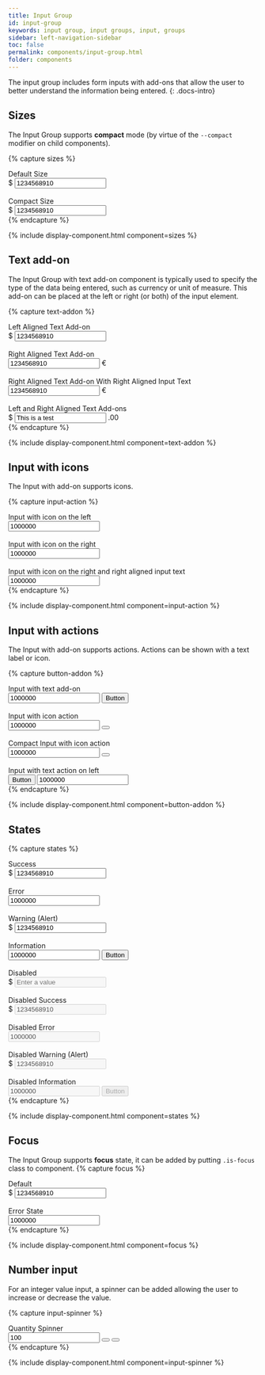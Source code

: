 ```yaml
---
title: Input Group
id: input-group
keywords: input group, input groups, input, groups
sidebar: left-navigation-sidebar
toc: false
permalink: components/input-group.html
folder: components
---
```


The input group includes form inputs with add-ons that allow the user to better understand the information being entered.
{: .docs-intro}


## Sizes

The Input Group supports **compact** mode (by virtue of the `--compact` modifier on child components).

{% capture sizes %}
<div class="fd-form-item">
    <label class="fd-form-label" for="">Default Size </label>
    <div class="fd-input-group">
        <span class="fd-input-group__addon">$</span>
        <input class="fd-input fd-input-group__input" type="text" id="" name="" value="1234568910 ">
    </div>
</div>
<br />
<div class="fd-form-item">
    <label class="fd-form-label" for="">Compact Size </label>
    <div class="fd-input-group">
        <span class="fd-input-group__addon fd-input-group__addon--compact">$</span>
        <input class="fd-input fd-input--compact fd-input-group__input" type="text" id="" name="" value="1234568910 ">
    </div>
</div>
{% endcapture %}

{% include display-component.html component=sizes %}

## Text add-on

The Input Group with text add-on component is typically used to specify the type of the data being entered, such as currency or unit of measure. This add-on can be placed at the left or right (or both) of the input element.

{% capture text-addon %}

<div class="fd-form-item">
    <label class="fd-form-label" for="">Left Aligned Text Add-on</label>
    <div class="fd-input-group">
        <span class="fd-input-group__addon">$</span>
        <input class="fd-input fd-input-group__input" type="text" id="" name="" value="1234568910 ">
    </div>
</div>
<br />
<div class="fd-form-item">
    <label class="fd-form-label" for="">Right Aligned Text Add-on</label>
    <div class="fd-input-group">
        <input class="fd-input fd-input-group__input" type="text" id="" name="" value="1234568910 ">
        <span class="fd-input-group__addon">€</span>
    </div>
</div>
<br />
<div class="fd-form-item">
    <label class="fd-form-label" for="">Right Aligned Text Add-on With Right Aligned Input Text</label>
    <div class="fd-input-group">
        <input class="fd-input fd-input-group__input right-align" type="text" id="" name="" value="1234568910 ">
        <span class="fd-input-group__addon">€</span>
    </div>
</div>
<br />
<div class="fd-form-item">
    <label class="fd-form-label" for="">Left and Right Aligned Text Add-ons</label>
    <div class="fd-input-group">
        <span class="fd-input-group__addon">$</span>
        <input class="fd-input fd-input-group__input" type="text" id="" name="" value="This is a test">
        <span class="fd-input-group__addon">.00</span>
    </div>
</div>
{% endcapture %}

{% include display-component.html component=text-addon %}


## Input with icons

The Input with add-on supports icons.

{% capture input-action %}
<div class="fd-form-item">
    <label class="fd-form-label" for="">Input with icon on the left</label>
    <div class="fd-input-group">
        <span class="fd-input-group__addon">
            <span class="sap-icon--employee" role="presentation"></span>
        </span>
        <input class="fd-input fd-input-group__input" type="text" id="" name="" value="1000000">
    </div>
</div>
<br />
<div class="fd-form-item">
    <label class="fd-form-label" for="">Input with icon on the right</label>
    <div class="fd-input-group">
        <input class="fd-input fd-input-group__input" type="text" id="" name="" value="1000000">
        <span class="fd-input-group__addon">
            <span class="sap-icon--hide" role="presentation"></span>
        </span>
    </div>
</div>
<br />
<div class="fd-form-item">
    <label class="fd-form-label" for="">Input with icon on the right and right aligned input text</label>
    <div class="fd-input-group">
        <input class="fd-input fd-input-group__input right-align" type="text" id="" name="" value="1000000">
        <span class="fd-input-group__addon">
            <span class="sap-icon--hide" role="presentation"></span>
        </span>
    </div>
</div>
{% endcapture %}

{% include display-component.html component=input-action %}


## Input with actions

The Input with add-on supports actions. Actions can be shown with a text label or icon.

{% capture button-addon %}
<div class="fd-form-item">
    <label class="fd-form-label" for="">Input with text add-on</label>
    <div class="fd-input-group">
        <input class="fd-input fd-input-group__input" type="text" id="" name="" value="1000000">
        <span class="fd-input-group__addon fd-input-group__addon--button">
            <button class="fd-input-group__button fd-button--light">
                Button
            </button>
        </span>
    </div>
</div>
<br />
<div class="fd-form-item">
    <label class="fd-form-label" for="">Input with icon action</label>
    <div class="fd-input-group">
        <input class="fd-input fd-input-group__input" type="text" id="" name="" value="1000000">
        <span class="fd-input-group__addon fd-input-group__addon--button">
            <button class="fd-input-group__button fd-button--icon fd-button--light sap-icon--navigation-down-arrow"></button>
        </span>
    </div>
</div>
<br />
<div class="fd-form-item">
    <label class="fd-form-label" for="">Compact Input with icon action</label>
    <div class="fd-input-group">
        <input class="fd-input fd-input--compact fd-input-group__input" type="text" id="" name="" value="1000000">
        <span class="fd-input-group__addon fd-input-group__addon--button fd-input-group__addon--compact">
            <button class="fd-input-group__button fd-button--icon fd-button--light fd-button--compact sap-icon--navigation-down-arrow"></button>
        </span>
    </div>
</div>
<br />
<div class="fd-form-item">
    <label class="fd-form-label" for="">Input with text action on left</label>
    <div class="fd-input-group">
        <span class="fd-input-group__addon fd-input-group__addon--button">
            <button class="fd-input-group__button fd-button--light">
                Button
            </button>
        </span>
        <input class="fd-input fd-input-group__input" type="text" id="" name="" value="1000000">
    </div>
</div>
{% endcapture %}

{% include display-component.html component=button-addon %}

## States

{% capture states %}
<div class="fd-form-item">
    <label class="fd-form-label" for="">Success</label>
    <div class="fd-input-group is-success">
        <span class="fd-input-group__addon">$</span>
        <input class="fd-input fd-input-group__input" type="text" id="" name="" value="1234568910">
    </div>
</div>
<br />
<div class="fd-form-item">
    <label class="fd-form-label" for="">Error</label>
    <div class="fd-input-group is-error">
        <input class="fd-input fd-input-group__input" type="text" id="" name="" value="1000000">
        <span class="fd-input-group__addon">
            <span class="sap-icon--hide" role="presentation"></span>
        </span>
    </div>
</div>
<br />
<div class="fd-form-item">
    <label class="fd-form-label" for="">Warning (Alert)</label>
    <div class="fd-input-group is-warning">
        <span class="fd-input-group__addon">$</span>
        <input class="fd-input fd-input-group__input" type="text" id="" name="" value="1234568910">
    </div>
</div>
<br />
<div class="fd-form-item">
    <label class="fd-form-label" for="">Information</label>
    <div class="fd-input-group is-information">
        <input class="fd-input fd-input--compact fd-input-group__input" type="text" id="" name="" value="1000000">
        <span class="fd-input-group__addon fd-input-group__addon--button fd-input-group__addon--compact">
            <button class="fd-input-group__button fd-button--light fd-button--compact">
                Button
            </button>
        </span>
    </div>
</div>
<br />
<div class="fd-form-item">
    <label class="fd-form-label" for="">Disabled</label>
    <div class="fd-input-group is-disabled">
        <span class="fd-input-group__addon">$</span>
        <input class="fd-input fd-input-group__input" disabled type="text" id="" name="" placeholder="Enter a value">
    </div>
</div>
<br />
<div class="fd-form-item">
    <label class="fd-form-label" for="">Disabled Success</label>
    <div class="fd-input-group is-success is-disabled">
        <span class="fd-input-group__addon">$</span>
        <input class="fd-input fd-input-group__input" disabled type="text" id="" name="" value="1234568910">
    </div>
</div>
<br />
<div class="fd-form-item">
    <label class="fd-form-label" for="">Disabled Error</label>
    <div class="fd-input-group is-error is-disabled">
        <input class="fd-input fd-input-group__input" disabled type="text" id="" name="" value="1000000">
        <span class="fd-input-group__addon">
            <span class="sap-icon--hide" role="presentation"></span>
        </span>
    </div>
</div>
<br />
<div class="fd-form-item">
    <label class="fd-form-label" for="">Disabled Warning (Alert)</label>
    <div class="fd-input-group is-warning is-disabled">
        <span class="fd-input-group__addon">$</span>
        <input class="fd-input fd-input-group__input" disabled type="text" id="" name="" value="1234568910">
    </div>
</div>
<br />
<div class="fd-form-item">
    <label class="fd-form-label" for="">Disabled Information</label>
    <div class="fd-input-group is-information is-disabled">
        <input class="fd-input fd-input--compact fd-input-group__input" disabled type="text" id="" name="" value="1000000">
        <span class="fd-input-group__addon fd-input-group__addon--compact fd-input-group__addon--button">
            <button class="fd-input-group__button fd-button--light fd-button--compact" disabled>
                Button
            </button>
        </span>
    </div>
</div>
{% endcapture %}

{% include display-component.html component=states %}

## Focus

The Input Group supports **focus** state, it can be added by putting `.is-focus` class to component.
{% capture focus %}
<div class="fd-form-item">
    <label class="fd-form-label" for="">Default</label>
    <div class="fd-input-group is-focus">
        <span class="fd-input-group__addon">$</span>
        <input class="fd-input fd-input-group__input" type="text" id="" name="" value="1234568910">
    </div>
</div>
<br />
<div class="fd-form-item">
    <label class="fd-form-label" for="">Error State</label>
    <div class="fd-input-group is-error is-focus">
        <input class="fd-input fd-input-group__input" type="text" id="" name="" value="1000000">
        <span class="fd-input-group__addon">
            <span class="sap-icon--hide" role="presentation"></span>
        </span>
    </div>
</div>
{% endcapture %}

{% include display-component.html component=focus %}

## Number input

For an integer value input, a spinner can be added allowing the user to increase or decrease the value.

{% capture input-spinner %}
<div class="fd-form-item">
    <label class="fd-form-label" for="">Quantity Spinner</label>
    <div class="fd-input-group">
        <input class="fd-input fd-input--no-number-spinner fd-input-group__input" id="spinner-1" type="number" value="100" />
        <span class="fd-input-group__addon fd-input-group__addon--button">
            <button class="fd-input-group__button fd-button--light fd-button--half sap-icon--slim-arrow-up" aria-label="Step up" onclick="stepInputValue('spinner-1', 'up');"></button>
            <button class="fd-input-group__button fd-button--light fd-button--half sap-icon--slim-arrow-down" aria-label="Step down" onclick="stepInputValue('spinner-1', 'down');"></button>
        </span>
    </div>
</div>
{% endcapture %}

{% include display-component.html component=input-spinner %}
